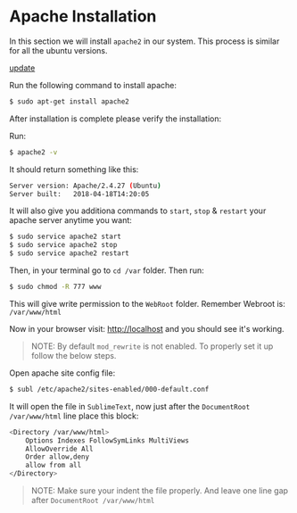# Apache Installation

In this section we will install `apache2` in our system. This process is similar for all the ubuntu versions.

[update](_update.md ':include')

Run the following command to install apache:

```bash
$ sudo apt-get install apache2
```

After installation is complete please verify the installation:

Run:

```bash
$ apache2 -v
```

It should return something like this:
```bash
Server version: Apache/2.4.27 (Ubuntu)
Server built:   2018-04-18T14:20:05
```

It will also give you additiona commands to `start`, `stop` & `restart` your apache server anytime you want:

```bash
$ sudo service apache2 start
$ sudo service apache2 stop
$ sudo service apache2 restart
```

Then, in your terminal go to `cd /var` folder. Then run:

```bash
$ sudo chmod -R 777 www
```

This will give write permission to the `WebRoot` folder. Remember Webroot is: `/var/www/html`

Now in your browser visit: [http://localhost](http://localhost) and you should see it's working.

> NOTE: By default `mod_rewrite` is not enabled. To properly set it up follow the below steps.

Open apache site config file:

```bash
$ subl /etc/apache2/sites-enabled/000-default.conf
```

It will open the file in `SublimeText`, now just after the `DocumentRoot /var/www/html` line place this block:

```bash
<Directory /var/www/html>
    Options Indexes FollowSymLinks MultiViews
    AllowOverride All
    Order allow,deny
    allow from all
</Directory>
```

> NOTE: Make sure your indent the file properly. And leave one line gap after `DocumentRoot /var/www/html`